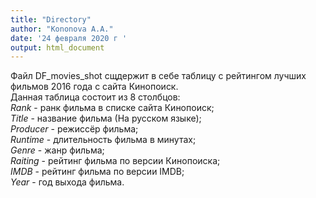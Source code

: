 ```yaml
---
title: "Directory"
author: "Kononova A.A."
date: '24 февраля 2020 г '
output: html_document
---
```


Файл DF_movies_shot сщдержит в себе таблицу с рейтингом лучших фильмов 2016 года с сайта Кинопоиск.  
Данная таблица состоит из 8 столбцов:  
*Rank* - ранк фильма в списке сайта Кинопоиск;  
*Title* - название фильма (На русском языке);  
*Producer* - режиссёр фильма;  
*Runtime* - длительность фильма в минутах;  
*Genre* - жанр фильма;  
*Raiting* - рейтинг фильма по версии Кинопоиска;  
*IMDB* - рейтинг фильма по версии IMDB;  
*Year* - год выхода фильма.

